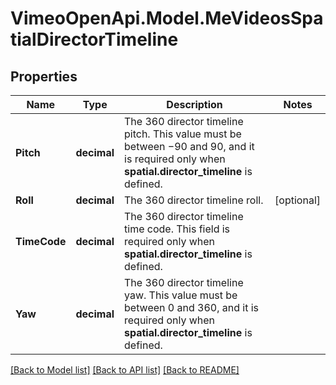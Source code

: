 # VimeoOpenApi.Model.MeVideosSpatialDirectorTimeline
## Properties

Name | Type | Description | Notes
------------ | ------------- | ------------- | -------------
**Pitch** | **decimal** | The 360 director timeline pitch. This value must be between −90 and 90, and it is required only when **spatial.director_timeline** is defined. | 
**Roll** | **decimal** | The 360 director timeline roll. | [optional] 
**TimeCode** | **decimal** | The 360 director timeline time code. This field is required only when **spatial.director_timeline** is defined. | 
**Yaw** | **decimal** | The 360 director timeline yaw. This value must be between 0 and 360, and it is required only when **spatial.director_timeline** is defined. | 

[[Back to Model list]](../README.md#documentation-for-models) [[Back to API list]](../README.md#documentation-for-api-endpoints) [[Back to README]](../README.md)

